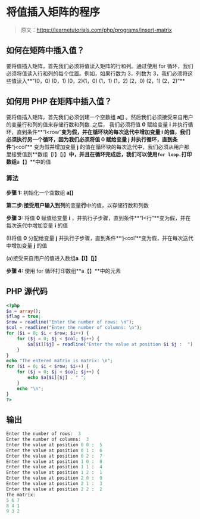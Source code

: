 # 将值插入矩阵的程序

> 原文：<https://learnetutorials.com/php/programs/insert-matrix>

## 如何在矩阵中插入值？

要将值插入矩阵，首先我们必须将值读入矩阵的行和列。通过使用 for 循环，我们必须将值读入行和列的每个位置。例如，如果行数为 3，列数为 3，我们必须将这些值读入**”(0，0) (0，1) (0，2)(1，0) (1，1) (1，2) (2，0) (2，1) (2，2)”**

## 如何用 PHP 在矩阵中插入值？

要将值插入矩阵，首先我们必须创建一个空数组 **a[]** 。然后我们必须接受来自用户的变量行和列的值来存储行数和列数`.`之后， 我们必须将值 **0** 赋给变量 **i** 并执行循环，直到条件**“I<row”**变为假，并在循环块的每次迭代中增加变量 **i** 的值，我们必须执行另一个循环，因为我们必须将值 **0** 赋给变量 **j** 并执行循环，直到条件**“j<col’** 变为假并增加变量 **j** 的值在循环块的每次迭代中，我们必须从用户那里接受值到**数组【I】【j】**中，并且在循环完成后，我们可以使用`for loop.`打印数组**a【】**中的值

### 算法

**步骤 1:** 初始化一个空数组 **a[]**

**第二步:**接受用户输入到**列**的变量**行**中的值，以存储行数和列数

**步骤 3:** 将值 **0** 赋值给变量 **i** ，并执行子步骤，直到条件**“I<行”**变为假，并在每次迭代中增加变量 **i** 的值

(I)将值 **0** 分配给变量 **j** 并执行子步骤，直到条件**‘j<col’**变为假，并在每次迭代中增加变量 **j** 的值

(a)接受来自用户的值进入数组**a【I】【j】**

**步骤 4:** 使用 for 循环打印数组**a【】**中的元素

## PHP 源代码

```php
<?php
$a = array();
$flag = true;
$row = readline("Enter the number of rows: \n");
$col = readline("Enter the number of columns: \n");
for ($i = 0; $i < $row; $i++) {
    for ($j = 0; $j < $col; $j++) {
        $a[$i][$j] = readline("Enter the value at position $i $j :  ");
    }
}
echo "The entered matrix is matrix: \n";
for ($i = 0; $i < $row; $i++) {
    for ($j = 0; $j < $col; $j++) {
        echo $a[$i][$j] . " ";
    }
    echo "\n";
}
?>

```

## 输出

```php
Enter the number of rows:  3
Enter the number of columns:  3
Enter the value at position 0 0 :  5
Enter the value at position 0 1 :  6
Enter the value at position 0 2 :  7
Enter the value at position 1 0 :  8
Enter the value at position 1 1 :  4
Enter the value at position 1 2 :  1
Enter the value at position 2 0 :  9
Enter the value at position 2 1 :  3
Enter the value at position 2 2 :  2
The matrix:
5 6 7
8 4 1
9 3 2
```